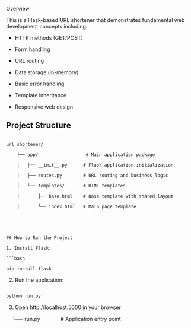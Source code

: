 Overview

This is a Flask-based URL shortener that demonstrates fundamental web development concepts including:

- HTTP methods (GET/POST)

- Form handling

- URL routing

- Data storage (in-memory)

- Basic error handling

- Template inheritance

- Responsive web design

  

## Project Structure

```

url_shortener/

    ├── app/                  # Main application package

    │   ├── __init__.py      # Flask application initialization

    │   ├── routes.py        # URL routing and business logic

    │   └── templates/       # HTML templates

    │       ├── base.html    # Base template with shared layout

    │       └── index.html   # Main page template





## How to Run the Project

1. Install Flask:

```bash

pip install flask

```

  

2. Run the application:

```bash

python run.py

```

  

3. Open http://localhost:5000 in your browser

    └── run.py              # Application entry point

